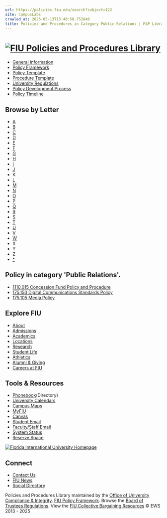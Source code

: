 ```yaml
---
url: https://policies.fiu.edu/search?subject=122
site: CampusLabs
crawled_at: 2025-05-13T13:40:58.752846
title: Policies and Procedures in Category Public Relations | P&P Library
---
```


# [![FIU Policies and Procedures Library](https://policies.fiu.edu/inc/img/FIULogo-policies.png)](https://policies.fiu.edu/)
  * [General Information](https://compliance.fiu.edu/policies-procedures/)
  * [Policy Framework](https://compliance.fiu.edu/wp-content/uploads/sites/21/2019/05/Policy_Framework.pdf)
  * [Policy Template](https://compliance.fiu.edu/wp-content/uploads/sites/21/2019/05/Policy_Template.docx)
  * [Procedure Template](https://compliance.fiu.edu/wp-content/uploads/sites/21/2019/05/Procedure_Template.docx)
  * [University Regulations](http://regulations.fiu.edu/regulation)
  * [Policy Development Process](http://policies.fiu.edu/record_profile.php?id=192)
  * [Policy Timeline](https://compliance.fiu.edu/wp-content/uploads/sites/21/2019/05/Policy_Timeline.pdf)


## Browse by Letter
  * [A](https://policies.fiu.edu/search/?starts-with=A)
  * [B](https://policies.fiu.edu/search/?starts-with=B)
  * [C](https://policies.fiu.edu/search/?starts-with=C)
  * [D](https://policies.fiu.edu/search/?starts-with=D)
  * [E](https://policies.fiu.edu/search/?starts-with=E)
  * [F](https://policies.fiu.edu/search/?starts-with=F)
  * [G](https://policies.fiu.edu/search/?starts-with=G)
  * [H](https://policies.fiu.edu/search/?starts-with=H)
  * [I](https://policies.fiu.edu/search/?starts-with=I)
  * [J](https://policies.fiu.edu/search/?starts-with=J)
  * K
  * [L](https://policies.fiu.edu/search/?starts-with=L)
  * [M](https://policies.fiu.edu/search/?starts-with=M)
  * [N](https://policies.fiu.edu/search/?starts-with=N)
  * [O](https://policies.fiu.edu/search/?starts-with=O)
  * [P](https://policies.fiu.edu/search/?starts-with=P)
  * [Q](https://policies.fiu.edu/search/?starts-with=Q)
  * [R](https://policies.fiu.edu/search/?starts-with=R)
  * [S](https://policies.fiu.edu/search/?starts-with=S)
  * [T](https://policies.fiu.edu/search/?starts-with=T)
  * [U](https://policies.fiu.edu/search/?starts-with=U)
  * [V](https://policies.fiu.edu/search/?starts-with=V)
  * [W](https://policies.fiu.edu/search/?starts-with=W)
  * X
  * Y
  * Z
  * [*](https://policies.fiu.edu/search/?starts-with=%2A)


## Policy in category 'Public Relations'.
  * [1110.015 Concession Fund Policy and Procedure](https://policies.fiu.edu/policy/727)
  * [175.150 Digital Communications Standards Policy](https://policies.fiu.edu/policy/755)
  * [175.105 Media Policy](https://policies.fiu.edu/policy/570)


## Explore FIU
  * [About](https://fiu.edu/about/index.html)
  * [Admissions](https://fiu.edu/admissions/index.html)
  * [Academics](https://fiu.edu/academics/index.html)
  * [Locations](https://fiu.edu/locations/index.html)
  * [Research](https://fiu.edu/research/index.html)
  * [Student Life](https://fiu.edu/student-life/index.html)
  * [Athletics](https://fiu.edu/athletics/index.html)
  * [Alumni & Giving](https://fiu.edu/alumni-and-giving/index.html)
  * [Careers at FIU](https://hr.fiu.edu/careers/)


## Tools & Resources
  * [Phonebook](https://phonebook.fiu.edu)(Directory)
  * [University Calendars](https://calendar.fiu.edu/)
  * [Campus Maps](http://campusmaps.fiu.edu/)
  * [MyFIU](https://my.fiu.edu/)
  * [Canvas](https://fiu.instructure.com/)
  * [Student Email](http://panthermail.fiu.edu/)
  * [Faculty/Staff Email](http://mail.fiu.edu/)
  * [System Status](https://italerts.fiu.edu)
  * [Reserve Space](https://reservespace.fiu.edu/make-reservation/)


[![Florida International University Homepage](https://www.fiu.edu/_assets/images/logo.png)](https://fiu.edu)
## Connect
  * [Contact Us](https://fiu.edu/about/contact-us/index.html)
  * [FIU News](https://news.fiu.edu/)
  * [Social Directory](http://social.fiu.edu)


Policies and Procedures Library maintained by the [Office of University Compliance & Integrity](http://compliance.fiu.edu). [FIU Policy Framework](https://compliance.fiu.edu/documents/Policy_Framework.pdf). Browse the [Board of Trustees Regulations](https://regulations.fiu.edu/). View the [FIU Collective Bargaining Resources](https://hr.fiu.edu/employees-affiliates/working-at-fiu/) © EWS 2013 - 2025
